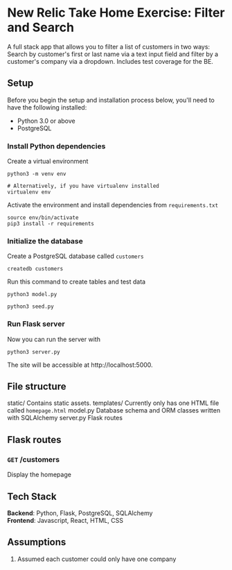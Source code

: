 # New Relic Take Home Exercise: Filter and Search


A full stack app that allows you to filter a list of customers in two ways: Search by customer's first or last name via a text input field and filter by a customer's company via a dropdown. Includes test coverage for the BE.

## Setup

Before you begin the setup and installation process below, you'll need to have
the following installed:

- Python 3.0 or above
- PostgreSQL


### Install Python dependencies

Create a virtual environment

```
python3 -m venv env

# Alternatively, if you have virtualenv installed
virtualenv env
```

Activate the environment and install dependencies from `requirements.txt`

```
source env/bin/activate
pip3 install -r requirements
```

### Initialize the database

Create a PostgreSQL database called `customers`

```
createdb customers
```

Run this command to create tables and test data

```
python3 model.py 
```
```
python3 seed.py
```

### Run Flask server

Now you can run the server with

```
python3 server.py
```

The site will be accessible at http://localhost:5000.

## File structure

static/
  Contains static assets. 
templates/
  Currently only has one HTML file called
  `homepage.html`
model.py
  Database schema and ORM classes written with SQLAlchemy
server.py
  Flask routes

## Flask routes

### `GET` /customers

Display the homepage




## Tech Stack
__Backend__: Python, Flask, PostgreSQL, SQLAlchemy <br/>
__Frontend__: Javascript, React, HTML, CSS <br/>


## Assumptions
 1) Assumed each customer could only have one company
 



